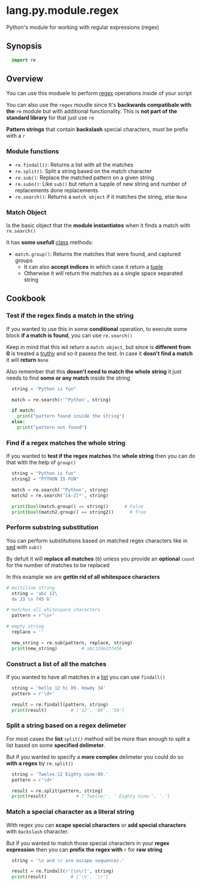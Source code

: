 # lang.py.module.regex

Python's module for working with regular expressions (regex)

## Synopsis

```py
  import re
```

## Overview

You can use this moduele to perform [regex](./cbw4.md) operations inside of
your script

You can also use the `regex` moudle since It's **backwards compatibale with
the** `re` module but with additional functionality. This is **not part of the
standard library** for that just use `re`

**Pattern strings** that contain **backslash** special characters, must be
prefix with a `r`

### Module functions

- `re.findall()`: Returns a list with all the matches
- `re.split()`: Split a string based on the match character
- `re.sub()`: Replace the matched pattern on a given string
- `re.subn()`: Like `sub()` but return a tupple of new string and number of
  replacements done replacements
- `re.search()`: Returns a `match object` if it matches the string, else `None`

### Match Object

Is the basic object that the **module instantiates** when it finds a match with
`re.search()`

It has **some usefull** [class](./unhs.md) methods:

- `match.group()`: Returns the matches that were found, and captured groups
  - It can also **accept indices** in which case it return a [tuple](./hsr4.md)
  - Otherwise it will return the matches as a single space separated string

## Cookbook

### Test if the regex finds a match in the string

If you wanted to use this in some **conditional** operation, to execute some
block **if a match is found**, you can use `re.search()`

Keep in mind that this wil return a `match object`, but since is **different
from 0** is treated a [truthy](./6auy.md) and so it pasess the test. In case it **dosn't
find a match** it will **return** `None`

Also remember that this **dosen't need to match the whole string** it just
needs to find **some or any match** inside the string

```py
  string = "Python is fun"

  match = re.search(r'^Python', string)

  if match:
    print("pattern found inside the string")
  else:
    print("pattern not found")
```

### Find if a regex matches the whole string

If you wanted to **test if the regex matches** the **whole string** then you
can do that with the help of `group()`

```py
  string = "Python is fun"
  string2 = "PYTHON IS FUN"

  match = re.search('^Python', string)
  match2 = re.search('[A-Z]*', string)

  print(bool(match.group() == string))      # False
  print(bool(match2.group() == string2))      # True
```

### Perform substring substitution

You can perform substitutions based on matched regex characters like in [sed](./i6f5.md)
with `sub()`

By defult it will **replace all matches** (`0`) unless you provide an **optional**
`count` for the number of matches to be replaced

In this example we are **gettin rid of all whitespace characters**

```py
# multiline string
  string = 'abc 12\
  de 23 \n f45 6'

# matches all whitespace characters
  pattern = r'\s+'

# empty string
  replace = ''

  new_string = re.sub(pattern, replace, string)
  print(new_string)         # abc12de23f456
```

### Construct a list of all the matches

If you wanted to have all matches in a [list](./7cxo.md) you can use `findall()`

```py
  string = 'hello 12 hi 89. Howdy 34'
  pattern = r'\d+'

  result = re.findall(pattern, string)
  print(result)         # ['12', '89', '34']
```

### Split a string based on a regex delimeter

For most cases the **list** `split()` method will be more than enough to split
a list based on some **specified delimeter**.

But if you wanted to specify a **more complex** delimeter you could do so
**with a regex** by `re.split()`

```py
  string = 'Twelve:12 Eighty nine:89.'
  pattern = r'\d+'

  result = re.split(pattern, string)
  print(result)           # ['Twelve:', ' Eighty nine:', '.']
```

### Match a special character as a literal string

With regex you can **scape special characters** or **add special characters**
with `backslash` character.

But if you wanted to match those special characters in your **regex
expression**  then you can **prefix the regex with** `r` for **raw string**

```py
  string = '\n and \r are escape sequences.'

  result = re.findall(r'[\n\r]', string)
  print(result)         # ['\n', '\r']
```
